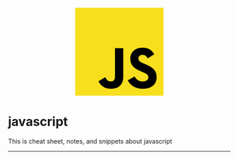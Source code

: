 <p align="center">
  <img src="./src/javascript logo.png" height="200px">
</p>

# javascript
This is cheat sheet, notes, and snippets about javascript
-- --

